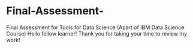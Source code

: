 # Final-Assessment-
Final Assessment for Tools for Data Science (Apart of IBM Data Science Course)
Hello fellow learner!
Thank you for taking your time to review my work!

